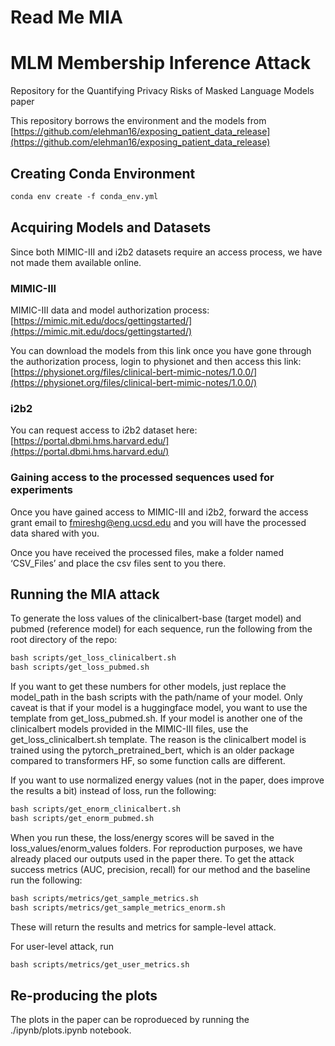 # Read Me MIA

# **MLM Membership Inference Attack**

Repository for  the Quantifying Privacy Risks of Masked Language Models paper

This repository borrows the environment and the models from [https://github.com/elehman16/exposing_patient_data_release](https://github.com/elehman16/exposing_patient_data_release)

## Creating  Conda Environment

```markdown
conda env create -f conda_env.yml
```

## Acquiring Models and Datasets

Since both MIMIC-III and i2b2 datasets require an access process, we have not made them available online. 

### MIMIC-III

MIMIC-III data and model authorization process: [https://mimic.mit.edu/docs/gettingstarted/](https://mimic.mit.edu/docs/gettingstarted/)

You can download the models from this link once you have gone through the authorization process, login to physionet and then access this link: [https://physionet.org/files/clinical-bert-mimic-notes/1.0.0/](https://physionet.org/files/clinical-bert-mimic-notes/1.0.0/)

### i2b2

You can request access to i2b2 dataset here: [https://portal.dbmi.hms.harvard.edu/](https://portal.dbmi.hms.harvard.edu/)  

### Gaining access to the processed sequences used for experiments

Once you have gained access to MIMIC-III and i2b2, forward the access grant email to fmireshg@eng.ucsd.edu and you will have the processed data shared with you.

Once you have received the processed files, make a folder named ‘CSV_Files’ and place the csv files sent to you there.

## Running the MIA attack

To generate the loss values of the clinicalbert-base (target model) and pubmed (reference model) for each sequence, run the following from the root directory of the repo:

```markdown
bash scripts/get_loss_clinicalbert.sh
bash scripts/get_loss_pubmed.sh
```

If you want to get these numbers for other models, just replace the model_path in the bash scripts with the path/name of your model. Only caveat is that if your model is a huggingface model, you want to use the template from get_loss_pubmed.sh. If your model is another one of the clinicalbert models provided in the MIMIC-III files, use the get_loss_clinicalbert.sh template. The reason is  the clinicalbert model is trained using the pytorch_pretrained_bert, which is an older package compared to transformers HF, so some function calls are different. 

 If you want to use normalized energy values (not in the paper, does improve the results a bit) instead of loss, run the following:

```markdown
bash scripts/get_enorm_clinicalbert.sh
bash scripts/get_enorm_pubmed.sh
```

When you run these, the loss/energy scores will be saved in the loss_values/enorm_values folders. For reproduction purposes, we have already placed our outputs used in the paper there. To get the attack success metrics (AUC, precision, recall) for our method and the baseline  run the following: 

```markdown
bash scripts/metrics/get_sample_metrics.sh
bash scripts/metrics/get_sample_metrics_enorm.sh
```

These will return the results and metrics for sample-level attack. 

For user-level attack, run

```markdown
bash scripts/metrics/get_user_metrics.sh
```

## Re-producing the plots

The plots in the paper can be roprodueced by running the  ./ipynb/plots.ipynb notebook.